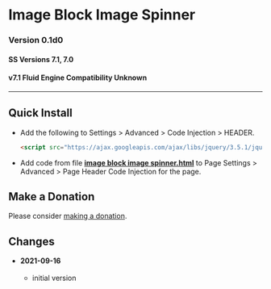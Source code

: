 # Image Block Image Spinner

### Version 0.1d0

#### SS Versions 7.1, 7.0

#### v7.1 Fluid Engine Compatibility Unknown

---

## Quick Install

* Add the following to Settings > Advanced > Code Injection > HEADER.
  
  ```html
  <script src="https://ajax.googleapis.com/ajax/libs/jquery/3.5.1/jquery.min.js"></script>
  ```
  
* Add code from file
**[image block image spinner.html](image%20block%20image%20spinner.html#L1)**
to Page Settings > Advanced > Page Header Code Injection for the page.

## Make a Donation

Please consider [making a donation](https://github.com/tomsWebConsulting/twcsl#make-a-donation).

## Changes

<!-- * **2021-07-01**
<br><br>
  * added code to change read more link
  * use twcsl
  * bumped version to 0.1d2
  <br><br -->
* **2021-09-16**
<br><br>
  * initial version
